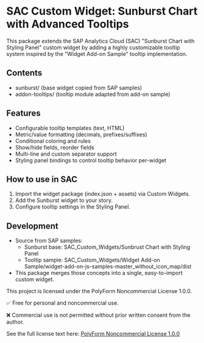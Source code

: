 # SAC Custom Widget: Sunburst Chart with Advanced Tooltips

This package extends the SAP Analytics Cloud (SAC) "Sunburst Chart with Styling Panel" custom widget by adding a highly customizable tooltip system inspired by the "Widget Add-on Sample" tooltip implementation.

## Contents
- sunburst/ (base widget copied from SAP samples)
- addon-tooltips/ (tooltip module adapted from add-on sample)

## Features
- Configurable tooltip templates (text, HTML)
- Metric/value formatting (decimals, prefixes/suffixes)
- Conditional coloring and rules
- Show/hide fields, reorder fields
- Multi-line and custom separator support
- Styling panel bindings to control tooltip behavior per-widget

## How to use in SAC
1. Import the widget package (index.json + assets) via Custom Widgets.
2. Add the Sunburst widget to your story.
3. Configure tooltip settings in the Styling Panel.

## Development
- Source from SAP samples:
  - Sunburst base: SAC_Custom_Widgets/Sunbrust Chart with Styling Panel
  - Tooltip sample: SAC_Custom_Widgets/Widget Add-on Sample/widget-add-on-js-samples-master_without_icon_map/dist
- This package merges those concepts into a single, easy-to-import custom widget.

This project is licensed under the PolyForm Noncommercial License 1.0.0.

✅ Free for personal and noncommercial use.

❌ Commercial use is not permitted without prior written consent from the author.

See the full license text here: [PolyForm Noncommercial License 1.0.0](https://polyformproject.org/licenses/noncommercial/1.0.0/)
